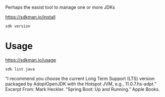 Perhaps the easist tool to manage one or more JDKs

https://sdkman.io/install

    sdk version

# Usage
https://sdkman.io/usage

    sdk list java
“I recommend you choose the current Long Term Support (LTS) version packaged by AdoptOpenJDK with the Hotspot JVM, e.g., 11.0.7.hs-adpt.”
Excerpt From: Mark Heckler. “Spring Boot: Up and Running.” Apple Books. 
